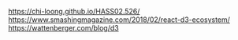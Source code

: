 https://chi-loong.github.io/HASS02.526/
https://www.smashingmagazine.com/2018/02/react-d3-ecosystem/
https://wattenberger.com/blog/d3